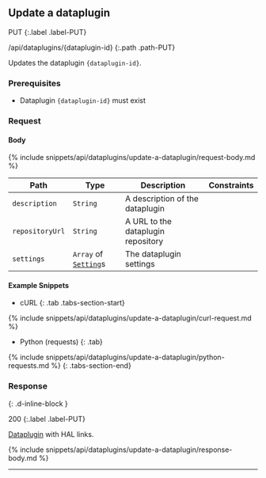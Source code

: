 ## Update a dataplugin

PUT
{:.label .label-PUT}

/api/dataplugins/{dataplugin-id}
{:.path .path-PUT}

Updates the dataplugin `{dataplugin-id}`.

### Prerequisites
- Dataplugin `{dataplugin-id}` must exist

### Request
#### Body

{% include snippets/api/dataplugins/update-a-dataplugin/request-body.md %}

Path | Type | Description | Constraints
---- | ---- | ----------- | -----------
`description` | `String` | A description of the dataplugin |
`repositoryUrl` | `String` | A URL to the dataplugin repository | 
`settings` | `Array` of [`Setting`](#setting)s | The dataplugin settings |

#### Example Snippets
- cURL
{: .tab .tabs-section-start}

{% include snippets/api/dataplugins/update-a-dataplugin/curl-request.md %}

- Python (requests)
{: .tab}

{% include snippets/api/dataplugins/update-a-dataplugin/python-requests.md %}
{: .tabs-section-end}

### Response
{: .d-inline-block }

200
{:.label .label-PUT}

[Dataplugin](#dataplugin) with HAL links.


{% include snippets/api/dataplugins/update-a-dataplugin/response-body.md %}

---
